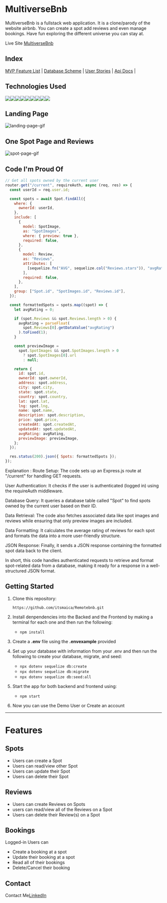 # MultiverseBnb

MultiverseBnb is a fullstack web application. It is a clone/parody of the website airbnb. You can create a spot add reviews and even manage bookings. Have fun exploring the different universe you can stay at.

Live Site [MultiverseBnb](https://air-bnb-mr42.onrender.com/)

## Index

[MVP Feature List](https://github.com/Oscar-999/AirBnB/wiki/Features-List) |
[Database Scheme](https://github.com/Oscar-999/AirBnB/wiki/Db-Diagram) |
[User Stories](https://github.com/Oscar-999/AirBnB/wiki/User-Stories) |
[Api Docs](https://github.com/Oscar-999/AirBnB/wiki/Api-Documentaion) |

## Technologies Used

<img src="https://img.shields.io/badge/JavaScript-323330?style=for-the-badge&logo=javascript&logoColor=F7DF1E" /><img src="https://img.shields.io/badge/Node.js-339933?style=for-the-badge&logo=nodedotjs&logoColor=white" /><img src="https://img.shields.io/badge/Express.js-000000?style=for-the-badge&logo=express&logoColor=white" /><img src="https://img.shields.io/badge/PostgreSQL-316192?style=for-the-badge&logo=postgresql&logoColor=white" /><img src="https://img.shields.io/badge/HTML5-E34F26?style=for-the-badge&logo=html5&logoColor=white" /><img src="https://img.shields.io/badge/CSS3-1572B6?style=for-the-badge&logo=css3&logoColor=white" /><img src="https://img.shields.io/badge/React-20232A?style=for-the-badge&logo=react&logoColor=61DAFB" /><img src="https://img.shields.io/badge/Redux-593D88?style=for-the-badge&logo=redux&logoColor=white" /><img src="https://img.shields.io/badge/GitHub-100000?style=for-the-badge&logo=github&logoColor=white" />


## Landing Page
![landing-page-gif](https://media.giphy.com/media/v1.Y2lkPTc5MGI3NjExbDhuOTZrcjZkd3I1N3pxZ2F2eW83a204bGN6aGVoMWtwNmE4dHg4bSZlcD12MV9pbnRlcm5hbF9naWZfYnlfaWQmY3Q9Zw/EkE0nQxHmKa89KizuQ/giphy.gif)

## One Spot Page and Reviews
![spot-page-gif](https://media.giphy.com/media/v1.Y2lkPTc5MGI3NjExNzRzdWd1cnF4M2ZoN252ZmgwamJqM3pkaDFvOXpuMTcyODBja2xlNiZlcD12MV9pbnRlcm5hbF9naWZfYnlfaWQmY3Q9Zw/r6BiWMN3L8hLPns9N5/giphy.gif)

## Code I'm Proud Of

```javascript
// Get all spots owned by the current user
router.get("/current", requireAuth, async (req, res) => {
  const userId = req.user.id;

  const spots = await Spot.findAll({
    where: {
      ownerId: userId,
    },
    include: [
      {
        model: SpotImage,
        as: "SpotImages",
        where: { preview: true },
        required: false,
      },
      {
        model: Review,
        as: "Reviews",
        attributes: [
          [sequelize.fn("AVG", sequelize.col("Reviews.stars")), "avgRating"],
        ],
        required: false,
      },
    ],
    group: ["Spot.id", "SpotImages.id", "Reviews.id"],
  });

  const formattedSpots = spots.map((spot) => {
    let avgRating = 0;

    if (spot.Reviews && spot.Reviews.length > 0) {
      avgRating = parseFloat(
        spot.Reviews[0].getDataValue("avgRating")
      ).toFixed(1);
    }

    const previewImage =
      spot.SpotImages && spot.SpotImages.length > 0
        ? spot.SpotImages[0].url
        : null;

    return {
      id: spot.id,
      ownerId: spot.ownerId,
      address: spot.address,
      city: spot.city,
      state: spot.state,
      country: spot.country,
      lat: spot.lat,
      lng: spot.lng,
      name: spot.name,
      description: spot.description,
      price: spot.price,
      createdAt: spot.createdAt,
      updatedAt: spot.updatedAt,
      avgRating: avgRating,
      previewImage: previewImage,
    };
  });

  res.status(200).json({ Spots: formattedSpots });
});
```
Explanation :
Route Setup: The code sets up an Express.js route at "/current" for handling GET requests.

User Authentication: It checks if the user is authenticated (logged in) using the requireAuth middleware.

Database Query: It queries a database table called "Spot" to find spots owned by the current user based on their ID.

Data Retrieval: The code also fetches associated data like spot images and reviews while ensuring that only preview images are included.

Data Formatting: It calculates the average rating of reviews for each spot and formats the data into a more user-friendly structure.

JSON Response: Finally, it sends a JSON response containing the formatted spot data back to the client.

In short, this code handles authenticated requests to retrieve and format spot-related data from a database, making it ready for a response in a well-structured JSON format.

## Getting Started
1. Clone this repository:

   `
   https://github.com/itsmaica/Remotebnb.git
   `
2. Install denpendencies into the Backed and the Frontend by making a terminal for each one and then run the following:

   * `npm install`

3. Create a **.env** file using the **.envexample** provided 

4. Set up your database with information from your .env and then run the following to create your database, migrate, and seed: 
 
   * `npx dotenv sequelize db:create`
   * `npx dotenv sequelize db:migrate` 
   * `npx dotenv sequelize db:seed:all`

5. Start the app for both backend and frontend using:

   * `npm start`

6. Now you can use the Demo User or Create an account


***

# Features 

## Spots
* Users can create a Spot
* Users can read/view other Spot
* Users can update their Spot
* Users can delete their Spot

## Reviews
* Users can create Reviews on Spots
* users can read/view all of the Reviews on a Spot
* Users can delete their Review(s) on a Spot

## Bookings
Logged-in Users can
* Create a booking at a spot
* Update their booking at a spot
* Read all of their bookings
* Delete/Cancel their booking


## Contact
Contact Me[LinkedIn](https://www.linkedin.com/in/oscaralcantar/)
